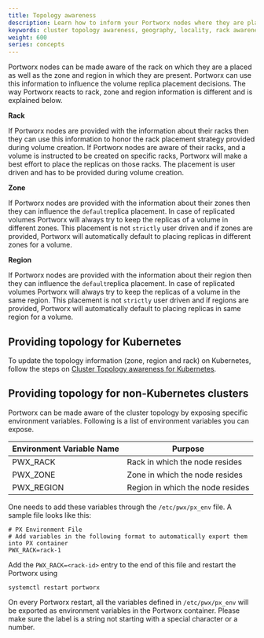 ```yaml
---
title: Topology awareness
description: Learn how to inform your Portworx nodes where they are placed in order to influence replication decisions and performance.
keywords: cluster topology awareness, geography, locality, rack awareness, zone awareness, region awareness
weight: 600
series: concepts
---
```


Portworx nodes can be made aware of the rack on which they are a placed as well as the zone and region in which they are present. Portworx can use this information to influence the volume replica placement decisions. The way Portworx reacts to rack, zone and region information is different and is explained below.

**Rack**

If Portworx nodes are provided with the information about their racks then they can use this information to honor the rack placement strategy provided during volume creation. If Portworx nodes are aware of their racks, and a volume is instructed to be created on specific racks, Portworx will make a best effort to place the replicas on those racks. The placement is user driven and has to be provided during volume creation.

**Zone**

If Portworx nodes are provided with the information about their zones then they can influence the `default`replica placement. In case of replicated volumes Portworx will always try to keep the replicas of a volume in different zones. This placement is not `strictly` user driven and if zones are provided, Portworx will automatically default to placing replicas in different zones for a volume.

**Region**

If Portworx nodes are provided with the information about their region then they can influence the `default`replica placement. In case of replicated volumes Portworx will always try to keep the replicas of a volume in the same region. This placement is not `strictly` user driven and if regions are provided, Portworx will automatically default to placing replicas in same region for a volume.

## Providing topology for Kubernetes

To update the topology information (zone, region and rack) on Kubernetes, follow the steps on [Cluster Topology awareness for Kubernetes](/portworx-install-with-kubernetes/operate-and-maintain-on-kubernetes/cluster-topology).

## Providing topology for non-Kubernetes clusters

Portworx can be made aware of the cluster topology by exposing specific environment variables. Following is a list of environment variables you can expose.

|**Environment Variable Name** |**Purpose**|
|-------------------------|------------|
|     PWX_RACK | Rack in which the node resides|
|     PWX_ZONE | Zone in which the node resides|
|     PWX_REGION | Region in which the node resides|

One needs to add these variables through the `/etc/pwx/px_env` file. A sample file looks like this:

```text
# PX Environment File
# Add variables in the following format to automatically export them into PX container
PWX_RACK=rack-1
```

Add the `PWX_RACK=<rack-id>` entry to the end of this file and restart the Portworx using

  ```text
systemctl restart portworx
  ```

On every Portworx restart, all the variables defined in `/etc/pwx/px_env` will be exported as environment variables in the Portworx container. Please make sure the label is a string not starting with a special character or a number.
